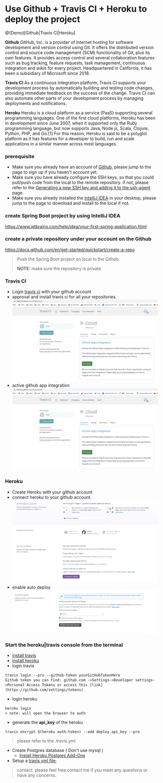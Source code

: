 # Use Github + Travis CI + Heroku to deploy the project

@(Demo)[Github|Travis CI|Heroku]

**Github** GitHub, Inc. is a provider of Internet hosting for software development and version control using Git. It offers the distributed version control and source code management (SCM) functionality of Git, plus its own features. It provides access control and several collaboration features such as bug tracking, feature requests, task management, continuous integration and wikis for every project. Headquartered in California, it has been a subsidiary of Microsoft since 2018.
 
**Travis CI** As a continuous integration platform, Travis CI supports your development process by automatically building and testing code changes, providing immediate feedback on the success of the change. Travis CI can also automate other parts of your development process by managing deployments and notifications.

**Heroku** Heroku is a cloud platform as a service (PaaS) supporting several programming languages. One of the first cloud platforms, Heroku has been in development since June 2007, when it supported only the Ruby programming language, but now supports Java, Node.js, Scala, Clojure, Python, PHP, and Go.[1] For this reason, Heroku is said to be a polyglot platform as it has features for a developer to build, run and scale applications in a similar manner across most languages.

### prerequisite
- Make sure you already have an account of [Github](https://github.com), please jump to the page to sign up if you haven't account yet.
- Make sure you have already configure the SSH keys, so that you could pull/push code from the local to the remote repository.  if not, please refer to the [Generating a new SSH key and adding it to the ssh-agent](https://docs.github.com/en/github/authenticating-to-github/connecting-to-github-with-ssh/generating-a-new-ssh-key-and-adding-it-to-the-ssh-agent) page.
- Make sure you already installed the [IntelliJ IDEA](https://www.jetbrains.com/idea/download) in your desktop,  please jump to the page to download and install to the local if not.


### create Spring Boot project by using IntelliJ IDEA
https://www.jetbrains.com/help/idea/your-first-spring-application.html

### create a private repository under your account on the Github 
https://docs.github.com/en/get-started/quickstart/create-a-repo
> Push the Spring Boot project on local to the Github.
>
>**NOTE:** make sure the repository is private

### Travis CI
- Login [travis ci](https://travis-ci.com/) with your github account
- approval and install travis ci for all your repositories.
![](images/active.png) 
- active github app integration
![](images/active.png) 

### Heroku
- Create Heroku with your github account
- connect heroku to your github account.
![](images/connect_to_github.png)
- enable auto deploy
![](images/enable_auto_deploy.png)

### Start the heroku|travis console from the terminal
- [install travis](https://github.com/travis-ci/travis.rb#installation)
- [install heroku](https://devcenter.heroku.com/articles/heroku-cli)
- login travis
```
travis login --pro --github-token yourGitHubTokenHere
Github token you can find: github.com ->Settings->Developer settings->Personal Access Tokens or access this [link](https://github.com/settings/tokens)
```
- login heroku
```
heroku login
> note: will open the browser to auth
```
- generate the **api_key** of the heroku
```
travis encrypt $(heroku auth:token) --add deploy.api_key --pro
```
> please refer to the .travis.yml

* Create Postgres database ( Don't use mysql )
    * [Install Heroku Postgres Add-Ons](https://github.com/qicaisheng/heroku-spring-demo/blob/master/document/install-heroku-postgres-add-ons.md)
* Setup a [travis yml file](https://docs.travis-ci.com/user/deployment/heroku/);

> contact: please feel free contact me if you meet any questions or have any concerns.